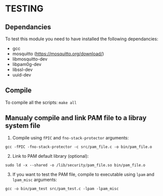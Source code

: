 # TESTING

## Dependancies

To test this module you need to have installed the following dependancies:

- gcc
- mosquitto (https://mosquitto.org/download/)
- libmosquitto-dev
- libpam0g-dev
- libssl-dev
- uuid-dev

## Compile

To compile all the scripts: `make all`

## Manualy compile and link PAM file to a libray system file

1. Compile using `fPIC` and `fno-stack-protector` arguments: 

``gcc -fPIC -fno-stack-protector -c src/pam_file.c -o bin/pam_file.o``

2. Link to PAM default library (optional):

``sudo ld -x --shared -o /lib/security/pam_file.so bin/pam_file.o``

3. If you want to test the PAM file, compile to executable using `lpam` and `lpam_misc` arguments:

``gcc -o bin/pam_test src/pam_test.c -lpam -lpam_misc``